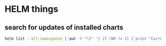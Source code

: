 # HELM things

##  search for updates of installed charts

```bash
helm list --all-namespaces | awk -F "\t" '{ if (NR != 1) { print "Current version: "$6; system("helm search repo "$1); print "---\n\n" } }'
```

